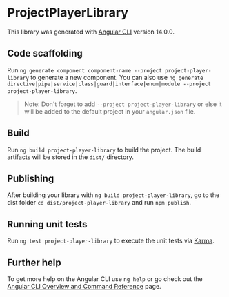 # ProjectPlayerLibrary

This library was generated with [Angular CLI](https://github.com/angular/angular-cli) version 14.0.0.

## Code scaffolding

Run `ng generate component component-name --project project-player-library` to generate a new component. You can also use `ng generate directive|pipe|service|class|guard|interface|enum|module --project project-player-library`.
> Note: Don't forget to add `--project project-player-library` or else it will be added to the default project in your `angular.json` file. 

## Build

Run `ng build project-player-library` to build the project. The build artifacts will be stored in the `dist/` directory.

## Publishing

After building your library with `ng build project-player-library`, go to the dist folder `cd dist/project-player-library` and run `npm publish`.

## Running unit tests

Run `ng test project-player-library` to execute the unit tests via [Karma](https://karma-runner.github.io).

## Further help

To get more help on the Angular CLI use `ng help` or go check out the [Angular CLI Overview and Command Reference](https://angular.io/cli) page.

